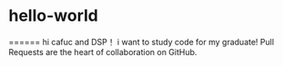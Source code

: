 # hello-world
======
hi cafuc and DSP！
i want to study code for my graduate!
Pull Requests are the heart of collaboration on GitHub. 
